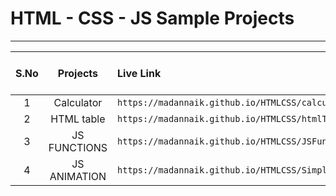 # HTML - CSS - JS Sample Projects

---

|S.No| Projects | Live Link | Click To Go  |
|:---:        | :-------:         |     :-------     |:---: |
|1    | Calculator   |`` https://madannaik.github.io/HTMLCSS/calculator/index.html  ``| [GO](https://madannaik.github.io/HTMLCSS/calculator/index.html)|
|2    | HTML table   |`` https://madannaik.github.io/HTMLCSS/htmlTable/index.html  ``| [GO](https://madannaik.github.io/HTMLCSS/htmlTable/index.html) |
|3    | JS FUNCTIONS |`` https://madannaik.github.io/HTMLCSS/JSFunctions/index.html ``| [GO](https://madannaik.github.io/HTMLCSS/JSFunctions/index.html) |
|4    | JS ANIMATION |`` https://madannaik.github.io/HTMLCSS/SimpleJSAnimation/index.html ``| [GO](https://madannaik.github.io/HTMLCSS/SimpleJSAnimation/index.html) |






